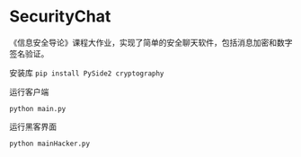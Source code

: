 # SecurityChat
《信息安全导论》课程大作业，实现了简单的安全聊天软件，包括消息加密和数字签名验证。

安装库
```pip install PySide2 cryptography```

运行客户端

```python main.py```

运行黑客界面

```python mainHacker.py```
